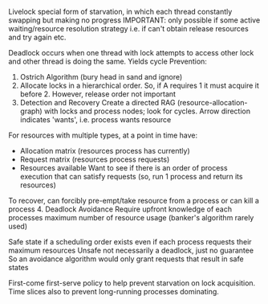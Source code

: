 <!-- SPDX-License-Identifier: zlib-acknowledgement -->
Livelock special form of starvation, in which each thread constantly swapping but making no progress 
IMPORTANT: only possible if some active waiting/resource resolution strategy i.e. if can't obtain release resources and try again etc.

Deadlock occurs when one thread with lock attempts to access other lock and other thread is doing the same. Yields cycle
Prevention:
1. Ostrich Algorithm (bury head in sand and ignore)
2. Allocate locks in a hierarchical order.
   So, if A requires 1 it must acquire it before 2. 
   However, release order not important
3. Detection and Recovery
Create a directed RAG (resource-allocation-graph) with locks and process nodes; look for cycles.
Arrow direction indicates 'wants', i.e. process wants resource

For resources with multiple types, at a point in time have:
* Allocation matrix (resources process has currently)
* Request matrix (resources process requests)
* Resources available
Want to see if there is an order of process execution that can satisfy requests
(so, run 1 process and return its resources)

To recover, can forcibly pre-empt/take resource from a process or can kill a process
4. Deadlock Avoidance
Require upfront knowledge of each processes maximum number of resource usage (banker's algorithm rarely used)

Safe state if a scheduling order exists even if each process requests their maximum resources
Unsafe not necessarily a deadlock, just no guarantee
So an avoidance algorithm would only grant requests that result in safe states 

First-come first-serve policy to help prevent starvation on lock acquisition. 
Time slices also to prevent long-running processes dominating.
